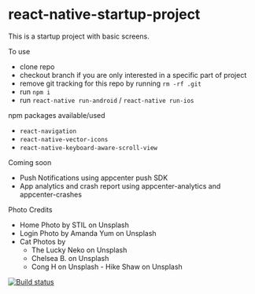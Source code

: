 # react-native-startup-project

This is a startup project with basic screens.

To use
- clone repo
- checkout branch if you are only interested in a specific part of project
- remove git tracking for this repo by running `rm -rf .git`
- run `npm i`
- run `react-native run-android` / `react-native run-ios` 


npm packages available/used
- `react-navigation`
- `react-native-vector-icons`
- `react-native-keyboard-aware-scroll-view` 

Coming soon
- Push Notifications using appcenter push SDK
- App analytics and crash report using appcenter-analytics and appcenter-crashes


Photo Credits
  - Home Photo by STIL on Unsplash
  - Login Photo by Amanda Yum on Unsplash
  - Cat Photos by 
      - The Lucky Neko on Unsplash
      - Chelsea B. on Unsplash
      - Cong H on Unsplash
      - Hike Shaw on Unsplash


[![Build status](https://build.appcenter.ms/v0.1/apps/d544ae8b-f496-4c8f-97a7-094f85ff3fdb/branches/appcenterAndroidCI/badge)](https://appcenter.ms)
